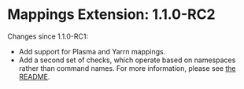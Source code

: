 # Mappings Extension: 1.1.0-RC2

Changes since 1.1.0-RC1:

* Add support for Plasma and Yarrn mappings.
* Add a second set of checks, which operate based on namespaces rather than command names. For more information, please see [the README](https://github.com/Kord-Extensions/ext-mappings#configuration).
